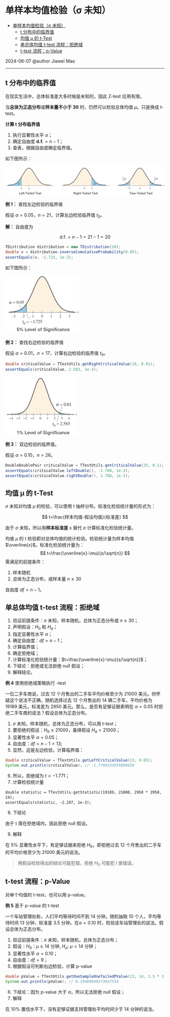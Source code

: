 # 单样本均值检验（σ 未知）

- [单样本均值检验（σ 未知）](#单样本均值检验σ-未知)
  - [t 分布中的临界值](#t-分布中的临界值)
  - [均值 μ 的 t-Test](#均值-μ-的-t-test)
  - [单总体均值 t-test 流程：拒绝域](#单总体均值-t-test-流程拒绝域)
  - [t-test 流程：p-Value](#t-test-流程p-value)

2024-06-07
@author Jiawei Mao
***

## t 分布中的临界值

在现实生活中，总体标准差大多时候是未知的，因此 Z-test 应用有限。

当**总体为正态分布**或**样本量不小于 30** 时，仍然可以检验总体均值 $\mu$。只是换成 t-test。

**计算 t 分布临界值**

1. 执行显著性水平 $\alpha$；
2. 确定自由度 $\mathbf{d.f.} = n-1$；
3. 查表，根据自由度确定临界值。

如下图所示：

![image-20240506100348060](./images/image-20240506100348060.png)

**例 1：** 查找左边检验的临界值

假设 $\alpha=0.05$，$n=21$，计算左边检验临界值 $t_0$。

**解：** 自由度为

$$
\text{d.f.}=n-1=21-1=20
$$

```java
TDistribution distribution = new TDistribution(20);
double v = distribution.inverseCumulativeProbability(0.05);
assertEquals(v, -1.725, 1e-3);
```

如下图所示：

<img src="./images/image-20240506103127467.png" alt="image-20240506103127467" style="zoom: 50%;" />

**例 2：** 查找右边检验的临界值

假设 $\alpha=0.01$，$n=17$，计算右边检验的临界值 $t_0$。

```java
double criticalValue = TTestUtils.getRightCriticalValue(16, 0.01);
assertEquals(criticalValue, 2.583, 1e-3);
```

<img src="./images/image-20240506103545439.png" alt="image-20240506103545439" style="zoom:50%;" />

**例 3：** 双边检验的临界值。

假设 $\alpha=0.10$，$n=26$。

```java
DoubleDoublePair criticalValue = TTestUtils.getCriticalValue(25, 0.1);
assertEquals(criticalValue.leftDouble(), -1.708, 1e-3);
assertEquals(criticalValue.rightDouble(), 1.708, 1e-3);
```

## 均值 μ 的 t-Test

$\sigma$ 未知对均值 $\mu$ 的检验，可以使用 t 抽样分布。标准化检验统计量的形式为：

$$
t=\frac{样本均值-假设均值}{标准差}
$$

由于 $\sigma$ 未知，所以用**样本标准差** $s$ 替代 $\sigma$ 计算标准化检验统计量。

均值 $\mu$ 的 t 检验即对总体均值的统计检验。检验统计量为样本均值 $\overline{x}$。标准化检验统计量为：
$$
t=\frac{\overline{x}-\mu}{s/\sqrt{n}}
$$
需满足的前提条件：

1. 样本随机
2. 总体为正态分布，或样本量 $n\ge 30$

自由度 $df=n-1$。

## 单总体均值 t-test 流程：拒绝域

1. 验证前提条件：$\sigma$ 未知，样本随机，总体为正态分布或 $n\ge 30$；
2. 声明假设：$H_0$ 和 $H_a$；
3. 指定显著性水平 $\alpha$；
4. 确定自由度：$df=n-1$；
5. 计算临界值；
6. 确定拒绝域；
7. 计算标准化检验统计量：$t=\frac{\overline{x}-\mu}{s/\sqrt{n}}$；
8. 下结论：拒绝或无法拒绝 null 假设；
9. 解释结论。

**例 4** 使用拒绝域策略执行 -test

一位二手车商说，过去 12 个月售出的二手车平均价格至少为 21000 美元。你怀疑这个说法不正确，随机选择过去 12 个月售出的 14 辆二手车，平均价格为 19189 美元，标准差为 2950 美元。那么，是否有足够证据表明在 $\alpha=0.05$ 时拒绝二手车商的说法？假设总体为正态分布。

1. $\sigma$ 未知，样本随机，总体为正态分布，可以用 t-test；
2. 要拒绝的假设：$H_0\ge 21000$，备择假设 $H_a<21000$；
3. 显著性水平 $\alpha=0.05$；
4. 自由度：$df=n-1=13$;
5. 显然，这是左边检验，计算临界值：

```java
double criticalValue = TTestUtils.getLeftCriticalValue(13, 0.05);
System.out.println(criticalValue); // -1.7709333959890659
```

6. 所以，拒绝域为 $t<-1.771$；
7. 计算检验统计量

```jade
double statistic = TTestUtils.getStatistic(19189, 21000, 2950 * 2950, 14);
assertEquals(statistic, -2.297, 1e-3);
```

8. 下结论

由于 t 落在拒绝域内，因此拒绝 null 假设。

9. 解释

在 5% 显著性水平下，有足够证据来拒绝 $H_0$，即拒绝过去 12 个月售出的二手车的平均价格至少为 21000 美元的说法。

> 用假设检验得出的结论可能犯错，拒绝 $H_0$ 可能犯 I 类错误。

## t-test 流程：p-Value

对单个均值的 t-test，也可以用 p-value。

**例 5** 基于 p-value 的 t-test

一个车站管理处称，人们平均等待时间不到 14 分钟。随机抽取 10 个人，平均等待时间 13 分钟，标准差 3.5 分钟。在$\alpha=0.10$ 时，检验该车站管理处的说法。假设总体为正态分布。

1. 验证前提条件：$\sigma$  未知，样本随机，总体为正态分布；
2. 假设：$H_0$：$\mu \ge 14$ 分钟, $H_a$: $\mu < 14$ 分钟；
3. 显著性水平 $\alpha=0.10$；
4. 自由度：$df=9$；
5. 根据假设可判断右边检验，计算 p-value

```java
double pValue = TTestUtils.getOneSampleOneTailedPValue(13, 14, 3.5 * 3.5, 10);
System.out.println(pValue); // 0.19489940273037554
```

6. 下结论：因为 p-value 大于 $\alpha$，所以无法拒绝 null 假设；
7. 解释

在 10% 置信水平下，没有足够证据支持管理处平均时间少于 14 分钟的说法。

